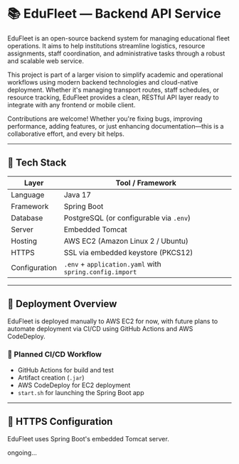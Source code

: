 # 📚 EduFleet — Backend API Service

EduFleet is an open-source backend system for managing educational fleet operations. It aims to help institutions streamline logistics, resource assignments, staff coordination, and administrative tasks through a robust and scalable web service.

This project is part of a larger vision to simplify academic and operational workflows using modern backend technologies and cloud-native deployment. Whether it's managing transport routes, staff schedules, or resource tracking, EduFleet provides a clean, RESTful API layer ready to integrate with any frontend or mobile client.

Contributions are welcome! Whether you're fixing bugs, improving performance, adding features, or just enhancing documentation—this is a collaborative effort, and every bit helps.

---

## 🧰 Tech Stack

| Layer           | Tool / Framework                     |
|----------------|---------------------------------------|
| Language        | Java 17                              |
| Framework       | Spring Boot                          |
| Database        | PostgreSQL (or configurable via `.env`) |
| Server          | Embedded Tomcat                      |
| Hosting         | AWS EC2 (Amazon Linux 2 / Ubuntu)    |
| HTTPS           | SSL via embedded keystore (PKCS12)   |
| Configuration   | `.env` + `application.yaml` with `spring.config.import` |

---

## 🚀 Deployment Overview

EduFleet is deployed manually to AWS EC2 for now, with future plans to automate deployment via CI/CD using GitHub Actions and AWS CodeDeploy.

### 🔄 Planned CI/CD Workflow

- GitHub Actions for build and test  
- Artifact creation (`.jar`)  
- AWS CodeDeploy for EC2 deployment  
- `start.sh` for launching the Spring Boot app  

---

## 🔐 HTTPS Configuration

EduFleet uses Spring Boot's embedded Tomcat server.

ongoing...
